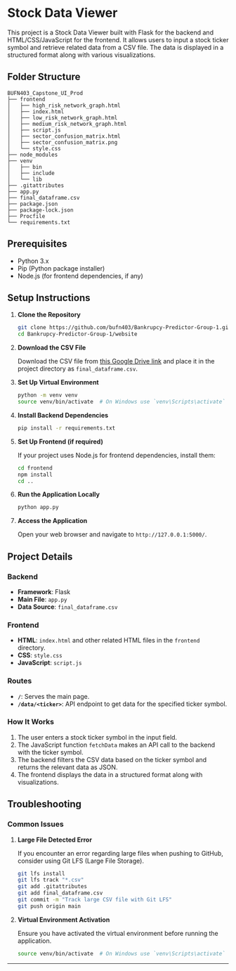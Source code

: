 # Stock Data Viewer

This project is a Stock Data Viewer built with Flask for the backend and HTML/CSS/JavaScript for the frontend. It allows users to input a stock ticker symbol and retrieve related data from a CSV file. The data is displayed in a structured format along with various visualizations.

## Folder Structure

```
BUFN403_Capstone_UI_Prod
├── frontend
│   ├── high_risk_network_graph.html
│   ├── index.html
│   ├── low_risk_network_graph.html
│   ├── medium_risk_network_graph.html
│   ├── script.js
│   ├── sector_confusion_matrix.html
│   ├── sector_confusion_matrix.png
│   └── style.css
├── node_modules
├── venv
│   ├── bin
│   ├── include
│   └── lib
├── .gitattributes
├── app.py
├── final_dataframe.csv
├── package.json
├── package-lock.json
├── Procfile
└── requirements.txt
```

## Prerequisites

- Python 3.x
- Pip (Python package installer)
- Node.js (for frontend dependencies, if any)

## Setup Instructions

1. **Clone the Repository**

    ```sh
    git clone https://github.com/bufn403/Bankrupcy-Predictor-Group-1.git
    cd Bankrupcy-Predictor-Group-1/website
    ```

2. **Download the CSV File**

    Download the CSV file from [this Google Drive link](https://drive.google.com/file/d/1Kqpi_ihIbcDym24caprNe6tvtDwiEoCV/view?usp=sharing) and place it in the project directory as `final_dataframe.csv`.

3. **Set Up Virtual Environment**

    ```sh
    python -m venv venv
    source venv/bin/activate  # On Windows use `venv\Scripts\activate`
    ```

4. **Install Backend Dependencies**

    ```sh
    pip install -r requirements.txt
    ```

5. **Set Up Frontend (if required)**

    If your project uses Node.js for frontend dependencies, install them:

    ```sh
    cd frontend
    npm install
    cd ..
    ```

6. **Run the Application Locally**

    ```sh
    python app.py
    ```

7. **Access the Application**

    Open your web browser and navigate to `http://127.0.0.1:5000/`.

## Project Details

### Backend

- **Framework**: Flask
- **Main File**: `app.py`
- **Data Source**: `final_dataframe.csv`

### Frontend

- **HTML**: `index.html` and other related HTML files in the `frontend` directory.
- **CSS**: `style.css`
- **JavaScript**: `script.js`

### Routes

- **`/`**: Serves the main page.
- **`/data/<ticker>`**: API endpoint to get data for the specified ticker symbol.

### How It Works

1. The user enters a stock ticker symbol in the input field.
2. The JavaScript function `fetchData` makes an API call to the backend with the ticker symbol.
3. The backend filters the CSV data based on the ticker symbol and returns the relevant data as JSON.
4. The frontend displays the data in a structured format along with visualizations.

## Troubleshooting

### Common Issues

1. **Large File Detected Error**

    If you encounter an error regarding large files when pushing to GitHub, consider using Git LFS (Large File Storage).

    ```sh
    git lfs install
    git lfs track "*.csv"
    git add .gitattributes
    git add final_dataframe.csv
    git commit -m "Track large CSV file with Git LFS"
    git push origin main
    ```

2. **Virtual Environment Activation**

    Ensure you have activated the virtual environment before running the application.

    ```sh
    source venv/bin/activate  # On Windows use `venv\Scripts\activate`
    ```

---
